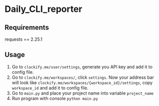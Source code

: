 # Daily_CLI_reporter

## Requirements
requests == 2.25.1

## Usage
1. Go to `clockify.me/user/settings`, generate you API key and add it to config file.
2. Go to `clockify.me/workspaces/`, click `settings`. Now your address bar will look like `clockify.me/workspaces/{workspace_id}/settings`, copy `workspace_id` and add it to config file.
3. Go to `main.py` and place your project name into variable `project_name`
4. Run program with console `python main.py`

